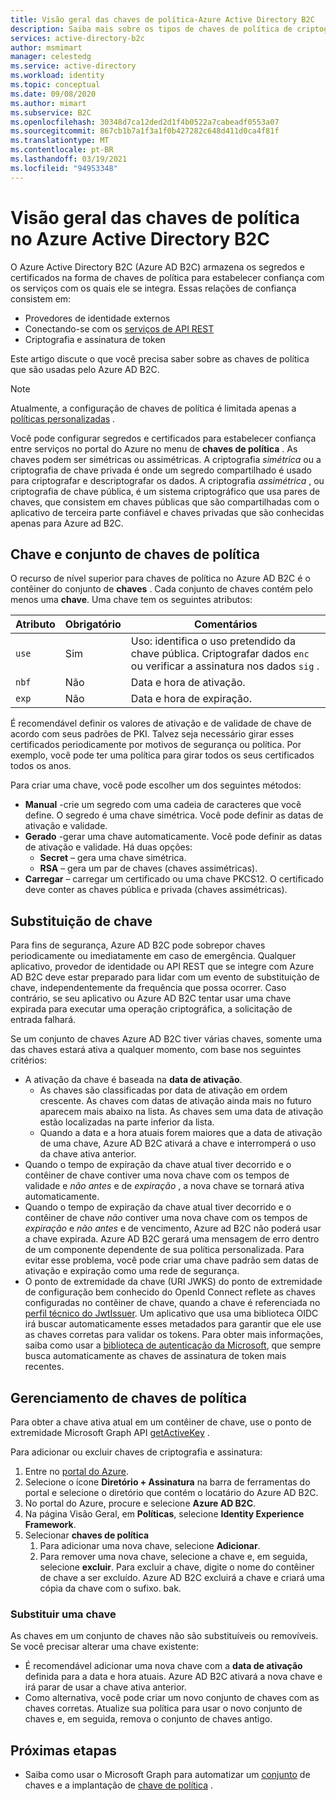 ```yaml
---
title: Visão geral das chaves de política-Azure Active Directory B2C
description: Saiba mais sobre os tipos de chaves de política de criptografia que podem ser usadas em Azure Active Directory B2C para assinatura e validação de tokens, segredos de cliente, certificados e senhas.
services: active-directory-b2c
author: msmimart
manager: celestedg
ms.service: active-directory
ms.workload: identity
ms.topic: conceptual
ms.date: 09/08/2020
ms.author: mimart
ms.subservice: B2C
ms.openlocfilehash: 30348d7ca12ded2d1f4b0522a7cabeadf0553a07
ms.sourcegitcommit: 867cb1b7a1f3a1f0b427282c648d411d0ca4f81f
ms.translationtype: MT
ms.contentlocale: pt-BR
ms.lasthandoff: 03/19/2021
ms.locfileid: "94953348"
---
```

# <a name="overview-of-policy-keys-in-azure-active-directory-b2c"></a>Visão geral das chaves de política no Azure Active Directory B2C

O Azure Active Directory B2C (Azure AD B2C) armazena os segredos e certificados na forma de chaves de política para estabelecer confiança com os serviços com os quais ele se integra. Essas relações de confiança consistem em:

- Provedores de identidade externos
- Conectando-se com os [serviços de API REST](restful-technical-profile.md)
- Criptografia e assinatura de token

 Este artigo discute o que você precisa saber sobre as chaves de política que são usadas pelo Azure AD B2C.

> [!NOTE]
> Atualmente, a configuração de chaves de política é limitada apenas a [políticas personalizadas](./custom-policy-get-started.md) .

Você pode configurar segredos e certificados para estabelecer confiança entre serviços no portal do Azure no menu de **chaves de política** . As chaves podem ser simétricas ou assimétricas. A criptografia *simétrica* ou a criptografia de chave privada é onde um segredo compartilhado é usado para criptografar e descriptografar os dados. A criptografia *assimétrica* , ou criptografia de chave pública, é um sistema criptográfico que usa pares de chaves, que consistem em chaves públicas que são compartilhadas com o aplicativo de terceira parte confiável e chaves privadas que são conhecidas apenas para Azure ad B2C.

## <a name="policy-keyset-and-keys"></a>Chave e conjunto de chaves de política

O recurso de nível superior para chaves de política no Azure AD B2C é o contêiner do conjunto de **chaves** . Cada conjunto de chaves contém pelo menos uma **chave**. Uma chave tem os seguintes atributos:

| Atributo |  Obrigatório | Comentários |
| --- | --- |--- |
| `use` | Sim | Uso: identifica o uso pretendido da chave pública. Criptografar dados `enc` ou verificar a assinatura nos dados `sig` .|
| `nbf`| Não | Data e hora de ativação. |
| `exp`| Não | Data e hora de expiração. |

É recomendável definir os valores de ativação e de validade de chave de acordo com seus padrões de PKI. Talvez seja necessário girar esses certificados periodicamente por motivos de segurança ou política. Por exemplo, você pode ter uma política para girar todos os seus certificados todos os anos.

Para criar uma chave, você pode escolher um dos seguintes métodos:

- **Manual** -crie um segredo com uma cadeia de caracteres que você define. O segredo é uma chave simétrica. Você pode definir as datas de ativação e validade.
- **Gerado** -gerar uma chave automaticamente. Você pode definir as datas de ativação e validade. Há duas opções:
  - **Secret** – gera uma chave simétrica.
  - **RSA** – gera um par de chaves (chaves assimétricas).
- **Carregar** – carregar um certificado ou uma chave PKCS12. O certificado deve conter as chaves pública e privada (chaves assimétricas).

## <a name="key-rollover"></a>Substituição de chave

Para fins de segurança, Azure AD B2C pode sobrepor chaves periodicamente ou imediatamente em caso de emergência. Qualquer aplicativo, provedor de identidade ou API REST que se integre com Azure AD B2C deve estar preparado para lidar com um evento de substituição de chave, independentemente da frequência que possa ocorrer. Caso contrário, se seu aplicativo ou Azure AD B2C tentar usar uma chave expirada para executar uma operação criptográfica, a solicitação de entrada falhará.

Se um conjunto de chaves Azure AD B2C tiver várias chaves, somente uma das chaves estará ativa a qualquer momento, com base nos seguintes critérios:

- A ativação da chave é baseada na **data de ativação**.
  - As chaves são classificadas por data de ativação em ordem crescente. As chaves com datas de ativação ainda mais no futuro aparecem mais abaixo na lista. As chaves sem uma data de ativação estão localizadas na parte inferior da lista.
  - Quando a data e a hora atuais forem maiores que a data de ativação de uma chave, Azure AD B2C ativará a chave e interromperá o uso da chave ativa anterior.
- Quando o tempo de expiração da chave atual tiver decorrido e o contêiner de chave contiver uma nova chave com os tempos de validade e *não antes* e de *expiração* , a nova chave se tornará ativa automaticamente.
- Quando o tempo de expiração da chave atual tiver decorrido e o contêiner de chave *não* contiver uma nova chave com os tempos de *expiração* e *não antes* e de vencimento, Azure ad B2C não poderá usar a chave expirada. Azure AD B2C gerará uma mensagem de erro dentro de um componente dependente de sua política personalizada. Para evitar esse problema, você pode criar uma chave padrão sem datas de ativação e expiração como uma rede de segurança.
- O ponto de extremidade da chave (URI JWKS) do ponto de extremidade de configuração bem conhecido do OpenId Connect reflete as chaves configuradas no contêiner de chave, quando a chave é referenciada no [perfil técnico do JwtIssuer](./jwt-issuer-technical-profile.md). Um aplicativo que usa uma biblioteca OIDC irá buscar automaticamente esses metadados para garantir que ele use as chaves corretas para validar os tokens. Para obter mais informações, saiba como usar a [biblioteca de autenticação da Microsoft](../active-directory/develop/msal-b2c-overview.md), que sempre busca automaticamente as chaves de assinatura de token mais recentes.

## <a name="policy-key-management"></a>Gerenciamento de chaves de política

Para obter a chave ativa atual em um contêiner de chave, use o ponto de extremidade Microsoft Graph API [getActiveKey](/graph/api/trustframeworkkeyset-getactivekey) .

Para adicionar ou excluir chaves de criptografia e assinatura:

1. Entre no [portal do Azure](https://portal.azure.com).
1. Selecione o ícone **Diretório + Assinatura** na barra de ferramentas do portal e selecione o diretório que contém o locatário do Azure AD B2C.
1. No portal do Azure, procure e selecione **Azure AD B2C**.
1. Na página Visão Geral, em **Políticas**, selecione **Identity Experience Framework**.
1. Selecionar **chaves de política** 
    1. Para adicionar uma nova chave, selecione **Adicionar**.
    1. Para remover uma nova chave, selecione a chave e, em seguida, selecione **excluir**. Para excluir a chave, digite o nome do contêiner de chave a ser excluído. Azure AD B2C excluirá a chave e criará uma cópia da chave com o sufixo. bak.

### <a name="replace-a-key"></a>Substituir uma chave

As chaves em um conjunto de chaves não são substituíveis ou removíveis. Se você precisar alterar uma chave existente:

- É recomendável adicionar uma nova chave com a **data de ativação** definida para a data e hora atuais. Azure AD B2C ativará a nova chave e irá parar de usar a chave ativa anterior.
- Como alternativa, você pode criar um novo conjunto de chaves com as chaves corretas. Atualize sua política para usar o novo conjunto de chaves e, em seguida, remova o conjunto de chaves antigo. 

## <a name="next-steps"></a>Próximas etapas

- Saiba como usar o Microsoft Graph para automatizar um [conjunto](microsoft-graph-operations.md#trust-framework-policy-keyset) de chaves e a implantação de [chave de política](microsoft-graph-operations.md#trust-framework-policy-key) .